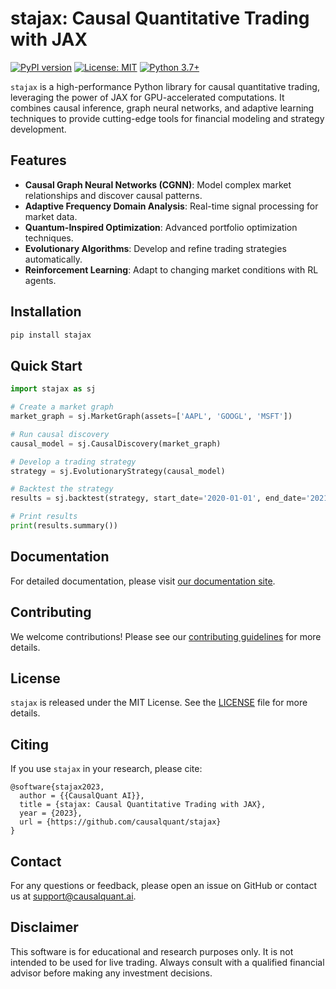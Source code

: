 # stajax: Causal Quantitative Trading with JAX

[![PyPI version](https://badge.fury.io/py/stajax.svg)](https://badge.fury.io/py/stajax)
[![License: MIT](https://img.shields.io/badge/License-MIT-yellow.svg)](https://opensource.org/licenses/MIT)
[![Python 3.7+](https://img.shields.io/badge/python-3.7+-blue.svg)](https://www.python.org/downloads/release/python-370/)

`stajax` is a high-performance Python library for causal quantitative trading, leveraging the power of JAX for GPU-accelerated computations. It combines causal inference, graph neural networks, and adaptive learning techniques to provide cutting-edge tools for financial modeling and strategy development.

## Features

- **Causal Graph Neural Networks (CGNN)**: Model complex market relationships and discover causal patterns.
- **Adaptive Frequency Domain Analysis**: Real-time signal processing for market data.
- **Quantum-Inspired Optimization**: Advanced portfolio optimization techniques.
- **Evolutionary Algorithms**: Develop and refine trading strategies automatically.
- **Reinforcement Learning**: Adapt to changing market conditions with RL agents.

## Installation

```bash
pip install stajax
```

## Quick Start

```python
import stajax as sj

# Create a market graph
market_graph = sj.MarketGraph(assets=['AAPL', 'GOOGL', 'MSFT'])

# Run causal discovery
causal_model = sj.CausalDiscovery(market_graph)

# Develop a trading strategy
strategy = sj.EvolutionaryStrategy(causal_model)

# Backtest the strategy
results = sj.backtest(strategy, start_date='2020-01-01', end_date='2021-12-31')

# Print results
print(results.summary())
```

## Documentation

For detailed documentation, please visit [our documentation site](https://stajax.readthedocs.io).

## Contributing

We welcome contributions! Please see our [contributing guidelines](CONTRIBUTING.md) for more details.

## License

`stajax` is released under the MIT License. See the [LICENSE](LICENSE) file for more details.

## Citing

If you use `stajax` in your research, please cite:

```
@software{stajax2023,
  author = {{CausalQuant AI}},
  title = {stajax: Causal Quantitative Trading with JAX},
  year = {2023},
  url = {https://github.com/causalquant/stajax}
}
```

## Contact

For any questions or feedback, please open an issue on GitHub or contact us at support@causalquant.ai.

## Disclaimer

This software is for educational and research purposes only. It is not intended to be used for live trading. Always consult with a qualified financial advisor before making any investment decisions.
